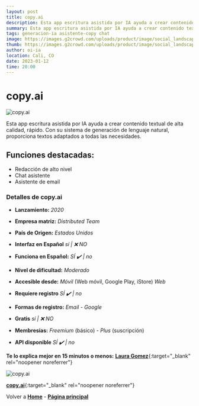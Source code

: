 ```yaml
---
layout: post
title: copy.ai
description: Esta app escritura asistida por IA ayuda a crear contenido textual de alta calidad, rápido.
summary: Esta app escritura asistida por IA ayuda a crear contenido textual de alta calidad, rápido. Con su sistema de generación de lenguaje natural, proporciona textos adaptados a todas las necesidades.
tags: generacion-ia asistente-copy chat
image: https://images.g2crowd.com/uploads/product/image/social_landscape/social_landscape_70624a3fe3fbc26579cbfe8a97fbf76d/copy-ai.png
thumb: https://images.g2crowd.com/uploads/product/image/social_landscape/social_landscape_70624a3fe3fbc26579cbfe8a97fbf76d/copy-ai.png
author: oi-ia
location: Cali, CO
date: 2023-01-12
time: 20:00
---
```


# copy.ai

![copy.ai](https://images.g2crowd.com/uploads/product/image/social_landscape/social_landscape_70624a3fe3fbc26579cbfe8a97fbf76d/copy-ai.png)

Esta app escritura asistida por IA ayuda a crear contenido textual de alta calidad, rápido. Con su sistema de generación de lenguaje natural, proporciona textos adaptados a todas las necesidades.

## Funciones destacadas:

- Redacción de alto nivel
- Chat asistente
- Asistente de email

### Detalles de copy.ai

- **Lanzamiento:**
  _2020_

- **Empresa matriz:**
  _Distributed Team_

- **País de Origen:**
  _Estados Unidos_

- **Interfaz en Español**
  _sí | ❌ NO_

- **Funciona en Español:**
  _SÍ ✔️ | no_

- **Nivel de dificultad:**
  _Moderado_

- **Accesible desde:**
  _Móvil_ (Web móvil, Google Play, iStore)
  _Web_

- **Requiere registro**
  _SÍ ✔️ | no_

- **Formas de registro:**
  _Email_ - _Google_

- **Gratis**
  _sí | ❌ NO_

- **Membresías:**
  _Freemium_ (básico) - _Plus_ (suscripción)

- **API disponible**
  _SÍ ✔️ | no_

**Te lo explica mejor en 15 minutos o menos:**
[**Laura Gomez**](https://www.youtube.com/watch?v=be0sQ67JMQ4){:target="\_blank" rel="noopener noreferrer"}

![copy.ai](https://images.g2crowd.com/uploads/product/image/social_landscape/social_landscape_70624a3fe3fbc26579cbfe8a97fbf76d/copy-ai.png)

[**copy.ai**](https://www.copy.ai/){:target="\_blank" rel="noopener noreferrer"}

Volver a [**Home**](https://lucfreelance.github.io/board/) -
[**Página principal**](https://oportunidadesilimitadas.com)
